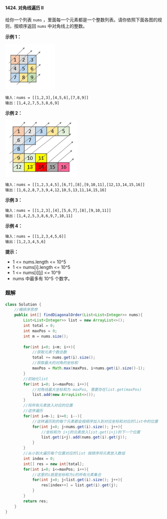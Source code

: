 #### 1424. 对角线遍历 II

给你一个列表 `nums` ，里面每一个元素都是一个整数列表。请你依照下面各图的规则，按顺序返回 `nums` 中对角线上的整数。

**示例 1：**

![img](./images/对角线遍历II/1.jpg)

```shell
输入：nums = [[1,2,3],[4,5,6],[7,8,9]]
输出：[1,4,2,7,5,3,8,6,9]
```

**示例 2：**

![img](./images/对角线遍历II/2.jpg)

```shell
输入：nums = [[1,2,3,4,5],[6,7],[8],[9,10,11],[12,13,14,15,16]]
输出：[1,6,2,8,7,3,9,4,12,10,5,13,11,14,15,16]
```

**示例 3：**

```shell
输入：nums = [[1,2,3],[4],[5,6,7],[8],[9,10,11]]
输出：[1,4,2,5,3,8,6,9,7,10,11]
```

**示例 4：**

```shell
输入：nums = [[1,2,3,4,5,6]]
输出：[1,2,3,4,5,6]
```

**提示：**

* 1 <= nums.length <= 10^5
* 1 <= nums[i].length <= 10^5
* 1 <= nums[i][j] <= 10^9
* nums 中最多有 10^5 个数字。

### 题解

```java
class Solution {
    //桶排序思想
    public int[] findDiagonalOrder(List<List<Integer>> nums){
        List<List<Integer>> list = new ArrayList<>();
        int total = 0;
        int maxPos = 0;
        int m = nums.size();

        for(int i=0; i<m; i++){
            //获取元素个数总数
            total += nums.get(i).size();
            //获取最大的对角的坐标和
            maxPos = Math.max(maxPos, i+nums.get(i).size()-1);
        }
        //初始化list
        for(int i=0; i<=maxPos; i++){
            //对角线最大坐标和为 maxPos, 需要存在list.get(maxPos)
            list.add(new ArrayList<>());
        }
        //将所有元素放入对应的位置
        //逆序遍历
        for(int i=m-1; i>=0; i--){
            //这样遍历到的每个元素都会按顺序加入到对应坐标和对应的list中的位置
            for(int j=0; j<nums.get(i).size(); j++){
                //坐标和为 i+j的元素放入list.get(i+j)的下一个位置
                list.get(i+j).add(nums.get(i).get(j));
            }
        }
        //从小到大遍历每个位置对应的list 按顺序将元素放入数组
        int index = 0;
        int[] res = new int[total];
        for(int i=0; i<=maxPos; i++){
            //这里的i就是坐标和为i的所有元素集合
            for(int j=0; j<list.get(i).size(); j++){
                res[index++] = list.get(i).get(j);
            }
        }
        return res;
    }
}
```

